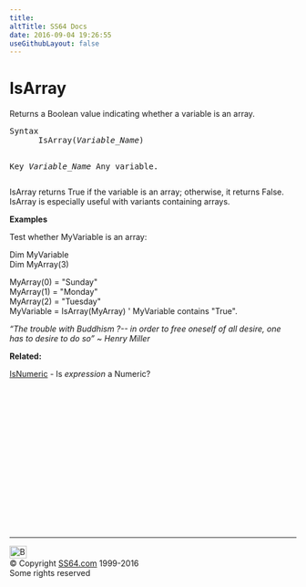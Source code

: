 ```yaml
---
title:
altTitle: SS64 Docs
date: 2016-09-04 19:26:55
useGithubLayout: false
---
```

<!-- #BeginLibraryItem "/Library/head_vb.lbi" --><!-- #EndLibraryItem --><h1>IsArray</h1> 
<p> Returns a Boolean value indicating whether a variable is an array. </p>
<pre>Syntax
      IsArray(<i>Variable_Name</i>)

Key
   <i>Variable_Name</i>    Any variable.</pre>
<p>IsArray returns True if the variable is an array; otherwise, it returns False. IsArray is especially useful with variants containing arrays.</p>
<p><b>Examples</b></p>
<p>Test whether MyVariable is an array:</p>
<p class="code">Dim MyVariable<br>
Dim MyArray(3)</p>
<p><span class="code">MyArray(0) = "Sunday"<br>
MyArray(1) = "Monday"<br>
MyArray(2) = "Tuesday"<br>
MyVariable = IsArray(MyArray) </span>' MyVariable contains "True".</p>
<p class="quote"><i>“The trouble with Buddhism ?-- in order to free oneself of all desire, one has to desire to do so” ~ Henry Miller </i></p>
<p><b>Related:</b></p>
<p><a href="isnumeric.html">IsNumeric</a> -  Is <i>expression</i> a Numeric?</p><!-- #BeginLibraryItem "/Library/foot_vb.lbi" --><p><script async="" src="//pagead2.googlesyndication.com/pagead/js/adsbygoogle.js"></script>
<!-- VB300 -->
<ins class="adsbygoogle" style="display:inline-block;width:300px;height:250px" data-ad-client="ca-pub-6140977852749469" data-ad-slot="1683739502"></ins>
<script>
(adsbygoogle = window.adsbygoogle || []).push({});
</script></p>
<hr>
<div id="bl" class="footer"><a href="#"><img src="../images/top.png" width="30" height="22" alt="Back to the Top"></a></div>
<div id="br" class="footer, tagline">© Copyright <a href="http://ss64.com/">SS64.com</a> 1999-2016<br>
Some rights reserved</div><!-- #EndLibraryItem -->

